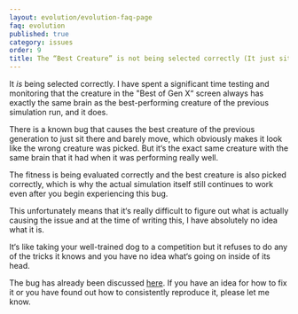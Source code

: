 ```yaml
---
layout: evolution/evolution-faq-page
faq: evolution
published: true
category: issues
order: 9
title: The “Best Creature” is not being selected correctly (It just sits there and doesn’t move)
---
```


It *is* being selected correctly. I have spent a significant time testing and monitoring that the creature in the "Best of Gen X“ screen always has exactly the same brain as the best-performing creature of the previous simulation run, and it does. 

There is a known bug that causes the best creature of the previous generation to just sit there and barely move, which obviously makes it look like the wrong creature was picked. But it‘s the exact same creature with the same brain that it had when it was performing really well. 

The fitness is being evaluated correctly and the best creature is also picked correctly, which is why the actual simulation itself still continues to work even after you begin experiencing this bug.

This unfortunately means that it‘s really difficult to figure out what is actually causing the issue and at the time of writing this, I have absolutely no idea what it is.

It‘s like taking your well-trained dog to a competition but it refuses to do any of the tricks it knows and you have no idea what‘s going on inside of its head. 

The bug has already been discussed [here](https://itch.io/t/150983/somthing-seems-off-in-the-pick-best-creature-algorithm-bug-maybe). If you have an idea for how to fix it or you have found out how to consistently reproduce it, please let me know. 